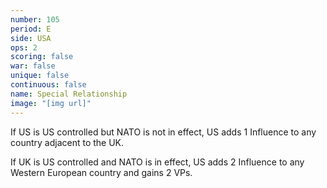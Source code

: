 ```yaml
---
number: 105
period: E
side: USA
ops: 2
scoring: false
war: false
unique: false
continuous: false
name: Special Relationship
image: "[img url]"
---
```

If US is US controlled but NATO is not in effect, US adds 1 Influence to any country adjacent to the UK.

If UK is US controlled and NATO is in effect, US adds 2 Influence to any Western European country and gains 2 VPs.
